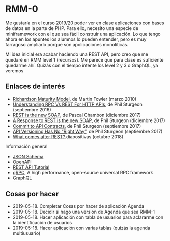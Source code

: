 ﻿# RMM-0

Me gustaría en el curso 2019/20 poder ver en clase aplicaciones con bases de datos en la parte de PHP. Para ello, necesito una especie de miniframework con el que sea fácil construir una aplicación. Lo que tengo ahora en los apuntes los alumnos lo pueden entender, pero es muy farragoso ampliarlo porque son apolicaciones monolíticas.

Mi idea inicial era acabar haciendo una REST API, pero creo que me quedaré en RMM level 1 (recursos). Me parece que para clase es suficiente quedarme ahí. Quizás con el tiempo intente los level 2 y 3 o GraphQL, ya veremos

## Enlaces de interés
* [Richardson Maturity Model](https://martinfowler.com/articles/richardsonMaturityModel.html), de Martin Fowler (marzo 2010)
* [Understanding RPC Vs REST For HTTP APIs](https://www.smashingmagazine.com/2016/09/understanding-rest-and-rpc-for-http-apis/), de Phil Sturgeon (septiembre 2016)
* [REST is the new SOAP](https://medium.freecodecamp.org/rest-is-the-new-soap-97ff6c09896d), de Pascal Chambon (diciembre 2017)
* [A Response to REST is the new SOAP](https://phil.tech/api/2017/12/18/rest-confusion-explained/), de Phil Sturgeon (diciembre 2017)
* [Commit to API Contracts](https://blog.apisyouwonthate.com/guessing-api-contracts-ac1b7eaebced), de Phil Sturgeon (septiembre 2017)
* [API Versioning Has No “Right Way”](https://blog.apisyouwonthate.com/api-versioning-has-no-right-way-f3c75457c0b7), de Phil Sturgeon (septiembre 2017)
* [What comes after REST? ](https://speakerdeck.com/shah/what-comes-after-rest) diapositivas (octubre 2018)

Información general
* [JSON Schema](http://json-schema.org/)
* [OpenAPI](https://swagger.io/docs/specification/about/)
* [REST API Tutorial](https://restfulapi.net/)
* [gRPC](https://grpc.io/), A high performance, open-source universal RPC framework
* [GraphQL](https://graphql.org/)

## Cosas por hacer
* 2019-05-18. Completar Cosas por hacer de aplicación Agenda
* 2019-05-18. Decidir si hago una versión de Agenda que sea RMM-1
* 2019-05-18. Hacer aplicación con tabla de usuarios para aclararme con la identificación de usuarios
* 2019-05-18. Hacer aplicación con varias tablas (quizás la agenda multiusuario)
